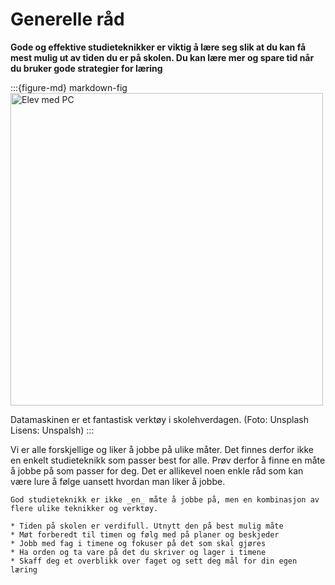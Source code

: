 
# Generelle råd
 **Gode og effektive studieteknikker er viktig å lære seg slik at du kan få mest mulig ut av tiden du er på skolen. Du kan lære mer og spare tid når du bruker gode strategier for læring**

:::{figure-md} markdown-fig
<img src="./media/studieteknikk.jpeg" alt="Elev med PC" width="500px">

Datamaskinen er et fantastisk verktøy i skolehverdagen. (Foto: Unsplash Lisens: Unspalsh)
:::

Vi er alle forskjellige og liker å jobbe på ulike måter. Det finnes derfor ikke en enkelt studieteknikk som passer best for alle. Prøv derfor å finne en måte å jobbe på som passer for deg. Det er allikevel noen enkle råd som kan være lure å følge uansett hvordan man liker å jobbe.

```{admonition} Noen tips
God studieteknikk er ikke _en_ måte å jobbe på, men en kombinasjon av flere ulike teknikker og verktøy.

* Tiden på skolen er verdifull. Utnytt den på best mulig måte
* Møt forberedt til timen og følg med på planer og beskjeder
* Jobb med fag i timene og fokuser på det som skal gjøres
* Ha orden og ta vare på det du skriver og lager i timene
* Skaff deg et overblikk over faget og sett deg mål for din egen læring

```



